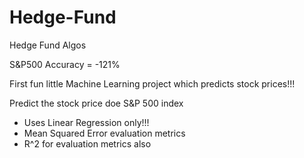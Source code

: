 # Hedge-Fund
Hedge Fund Algos

S&P500
Accuracy = -121%

First fun little Machine Learning project which predicts stock prices!!!

Predict the stock price doe S&P 500 index
- Uses Linear Regression only!!!
- Mean Squared Error evaluation metrics
- R^2 for evaluation metrics also
